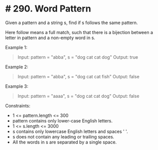 # # 290. Word Pattern

Given a pattern and a string s, find if s follows the same pattern.

Here follow means a full match, such that there is a bijection between a letter in pattern and a non-empty word in s.

 

Example 1:

> Input: pattern = "abba", s = "dog cat cat dog"
Output: true

Example 2:

> Input: pattern = "abba", s = "dog cat cat fish"
Output: false

Example 3:

> Input: pattern = "aaaa", s = "dog cat cat dog"
Output: false
 

Constraints:

- 1 <= pattern.length <= 300
- pattern contains only lower-case English letters.
- 1 <= s.length <= 3000
- s contains only lowercase English letters and spaces ' '.
- s does not contain any leading or trailing spaces.
- All the words in s are separated by a single space.
